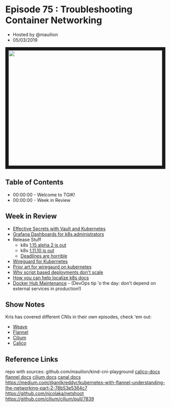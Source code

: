 # Episode 75 : Troubleshooting Container Networking

- Hosted by @mauilion
- 05/03/2019

<!--- Thumbnailed embed of the video, n8Xo_ghCIOSY is the video id from the youtube url --->

<a href="https://youtu.be/IhbJ3ll4usI" target="_blank"><img src="http://img.youtube.com/vi/IhbJ3ll4usI/hqdefault.jpg" width="480" height="360" border="10" /></a>

## Table of Contents

- 00:00:00 - Welcome to TGIK!
- 00:00:00 - Week in Review

## Week in Review

- [Effective Secrets with Vault and Kubernetes](https://itnext.io/effective-secrets-with-vault-and-kubernetes-9af5f5c04d06)
- [Grafana Dashboards for k8s administrators](https://povilasv.me/grafana-dashboards-for-kubernetes-administrators/)
- Release Stuff
    - k8s [1.15 alpha 2 is out](https://github.com/kubernetes/kubernetes/blob/master/CHANGELOG-1.15.md#v1150-alpha2)
    - k8s [1.11.10 is out](https://github.com/kubernetes/kubernetes/blob/master/CHANGELOG-1.11.md)
    - [Deadlines are horrible](https://groups.google.com/forum/#!msg/kubernetes-sig-release/dGVBrlkOXQo/5m1zFTT7AwAJ)
- [Wireguard for Kubernetes](https://gravitational.com/blog/announcing_wormhole/)
- [Prior art for wiregaurd on kubernetes](https://github.com/squat/kilo)
- [Why script based deployments don't scale](https://blog.armory.io/why-script-based-deployments-to-kubernetes-dont-scale/)
- [How you can help localize k8s docs](https://kubernetes.io/blog/2019/04/26/how-you-can-help-localize-kubernetes-docs/)
- [Docker Hub Maintenance](https://success.docker.com/article/docker-hub-maintenance) - (DevOps tip 'o the day: don't depend on external services in production!)


## Show Notes

Kris has covered different CNIs in their own episodes, check 'em out:
- [Weave](https://github.com/heptio/tgik/blob/master/episodes/050/README.md)
- [Flannel](https://github.com/heptio/tgik/blob/master/episodes/049/README.md)
- [Cilium](https://github.com/heptio/tgik/blob/master/episodes/047/README.md)
- [Calico](https://github.com/heptio/tgik/blob/master/episodes/045/README.md)


## Reference Links
repo with sources: github.com/mauilion/kind-cni-playground
[calico-docs](https://docs.projectcalico.org/v3.7/introduction/)
[flannel docs](https://github.com/coreos/flannel)
[cilium docs](https://docs.cilium.io/en/v1.5/)
[canal docs](https://docs.projectcalico.org/v3.7/getting-started/kubernetes/installation/flannel#installing-with-the-kubernetes-api-datastore-recommended)
https://medium.com/@anilkreddyr/kubernetes-with-flannel-understanding-the-networking-part-2-78b53e5364c7
https://github.com/nicolaka/netshoot
https://github.com/cilium/cilium/pull/7839